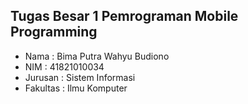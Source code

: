 ## Tugas Besar 1 Pemrograman Mobile Programming

- Nama : Bima Putra Wahyu Budiono
- NIM : 41821010034
- Jurusan : Sistem Informasi
- Fakultas : Ilmu Komputer
